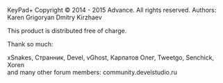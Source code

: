 KeyPad+
Copyright © 2014 - 2015 Advance. All rights reserved. 
Authors:
Karen Grigoryan
Dmitry Kirzhaev

This product is distributed free of charge.  
          
Thank so much:

xSnakes, Странник, Devel, vGhost, Карпатов Олег, Tweetgo, Senchick, Xoren   
and many other forum members: community.develstudio.ru                                                                      

